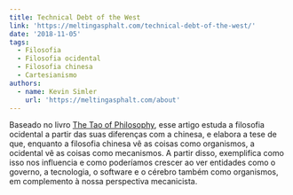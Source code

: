 ```yaml
---
title: Technical Debt of the West
link: 'https://meltingasphalt.com/technical-debt-of-the-west/'
date: '2018-11-05'
tags:
  - Filosofia
  - Filosofia ocidental
  - Filosofia chinesa
  - Cartesianismo
authors:
  - name: Kevin Simler
    url: 'https://meltingasphalt.com/about'
---
```

Baseado no livro [The Tao of Philosophy](https://www.amazon.com/Philosophy-Alan-Watts-Love-Wisdom/dp/0804832048), esse artigo estuda a filosofia ocidental a partir das suas diferenças com a chinesa, e elabora a tese de que, enquanto a filosofia chinesa vê as coisas como organismos, a ocidental vê as coisas como mecanismos. A partir disso, exemplifica como isso nos influencia e como poderíamos crescer ao ver entidades como o governo, a tecnologia, o software e o cérebro também como organismos, em complemento à nossa perspectiva mecanicista.
